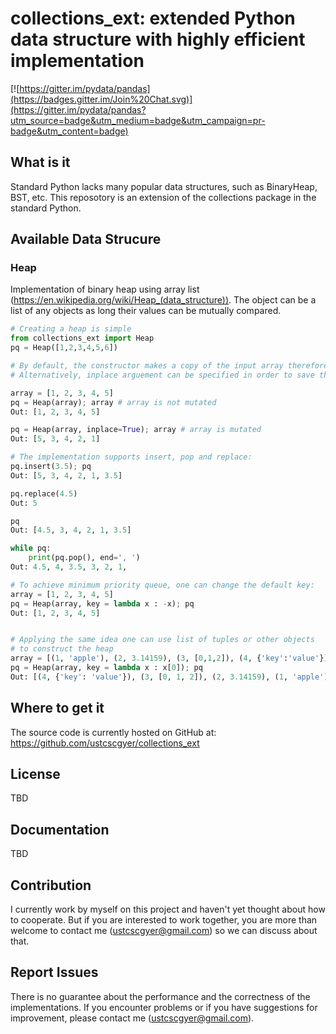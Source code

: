 # collections_ext: extended Python data structure with highly efficient implementation



[![https://gitter.im/pydata/pandas](https://badges.gitter.im/Join%20Chat.svg)](https://gitter.im/pydata/pandas?utm_source=badge&utm_medium=badge&utm_campaign=pr-badge&utm_content=badge)

## What is it
Standard Python lacks many popular data structures, such as BinaryHeap, BST, etc. This reposotory is 
an extension of the collections package in the standard Python.

## Available Data Strucure
### Heap
Implementation of binary heap using array list (https://en.wikipedia.org/wiki/Heap_(data_structure)). 
The object can be a list of any objects as long their values can be mutually compared.

```python
# Creating a heap is simple
from collections_ext import Heap
pq = Heap([1,2,3,4,5,6])

# By default, the constructor makes a copy of the input array therefore does not mutate the input.
# Alternatively, inplace arguement can be specified in order to save the time of coping a big array.

array = [1, 2, 3, 4, 5]
pq = Heap(array); array # array is not mutated
Out: [1, 2, 3, 4, 5]

pq = Heap(array, inplace=True); array # array is mutated
Out: [5, 3, 4, 2, 1]

# The implementation supports insert, pop and replace:
pq.insert(3.5); pq
Out: [5, 3, 4, 2, 1, 3.5]

pq.replace(4.5)
Out: 5

pq
Out: [4.5, 3, 4, 2, 1, 3.5]

while pq:
    print(pq.pop(), end=', ')
Out: 4.5, 4, 3.5, 3, 2, 1, 

# To achieve minimum priority queue, one can change the default key:
array = [1, 2, 3, 4, 5]
pq = Heap(array, key = lambda x : -x); pq
Out: [1, 2, 3, 4, 5]


# Applying the same idea one can use list of tuples or other objects 
# to construct the heap
array = [(1, 'apple'), (2, 3.14159), (3, [0,1,2]), (4, {'key':'value'})]
pq = Heap(array, key = lambda x : x[0]); pq
Out: [(4, {'key': 'value'}), (3, [0, 1, 2]), (2, 3.14159), (1, 'apple')]
```

## Where to get it
The source code is currently hosted on GitHub at:
https://github.com/ustcscgyer/collections_ext

## License
TBD

## Documentation
TBD

## Contribution
I currently work by myself on this project and haven't yet thought about how to cooperate. But if you are interested to work together, 
you are more than welcome to contact me (ustcscgyer@gmail.com) so we can discuss about that. 

## Report Issues
There is no guarantee about the performance and the correctness of the implementations. If you encounter problems or if you have 
suggestions for improvement, please contact me (ustcscgyer@gmail.com).
